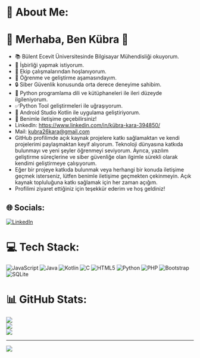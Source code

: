 # 💫 About Me:
# 💫 Merhaba, Ben Kübra 👋<br>
- 📚 Bülent Ecevit Üniversitesinde Bilgisayar Mühendisliği okuyorum.<br>
- 👯 İşbirliği yapmak istiyorum.<br>
- 🤝 Ekip çalışmalarından hoşlanıyorum.<br>
- 🌱 Öğrenme ve geliştirme aşamasındayım.<br>
- 🔒 Siber Güvenlik konusunda orta derece deneyime sahibim.<br>
- 🐍 Python programlama dili ve kütüphaneleri ile ileri düzeyde ilgileniyorum.<br>
- ✅Python Tool geliştirmeleri ile uğraşıyorum.<br>
- 📱 Android Studio Kotlin ile uygulama geliştiriyorum.<br>
- 💬 Benimle iletişime geçebilirsiniz!<br>
- Linkedln: https://www.linkedin.com/in/kübra-kara-394850/<br>
- Mail: kubra26kara@gmail.com<br>
- GitHub profilimde açık kaynak projelere katkı sağlamaktan ve kendi projelerimi paylaşmaktan keyif alıyorum. Teknoloji dünyasına katkıda bulunmayı ve yeni şeyler öğrenmeyi seviyorum. Ayrıca, yazılım geliştirme süreçlerine ve siber güvenliğe olan ilgimle sürekli olarak kendimi geliştirmeye çalışıyorum.<br>
- Eğer bir projeye katkıda bulunmak veya herhangi bir konuda iletişime geçmek isterseniz, lütfen benimle iletişime geçmekten çekinmeyin. Açık kaynak topluluğuna katkı sağlamak için her zaman açığım.<br>
- Profilimi ziyaret ettiğiniz için teşekkür ederim ve hoş geldiniz!


## 🌐 Socials:
[![LinkedIn](https://img.shields.io/badge/LinkedIn-%230077B5.svg?logo=linkedin&logoColor=white)](https://www.linkedin.com/in/k%C3%BCbra-kara-394850/) 

# 💻 Tech Stack:
![JavaScript](https://img.shields.io/badge/javascript-%23323330.svg?style=for-the-badge&logo=javascript&logoColor=%23F7DF1E) ![Java](https://img.shields.io/badge/java-%23ED8B00.svg?style=for-the-badge&logo=openjdk&logoColor=white) ![Kotlin](https://img.shields.io/badge/kotlin-%237F52FF.svg?style=for-the-badge&logo=kotlin&logoColor=white) ![C](https://img.shields.io/badge/c-%2300599C.svg?style=for-the-badge&logo=c&logoColor=white) ![HTML5](https://img.shields.io/badge/html5-%23E34F26.svg?style=for-the-badge&logo=html5&logoColor=white) ![Python](https://img.shields.io/badge/python-3670A0?style=for-the-badge&logo=python&logoColor=ffdd54) ![PHP](https://img.shields.io/badge/php-%23777BB4.svg?style=for-the-badge&logo=php&logoColor=white) ![Bootstrap](https://img.shields.io/badge/bootstrap-%238511FA.svg?style=for-the-badge&logo=bootstrap&logoColor=white) ![SQLite](https://img.shields.io/badge/sqlite-%2307405e.svg?style=for-the-badge&logo=sqlite&logoColor=white)
# 📊 GitHub Stats:
![](https://github-readme-stats.vercel.app/api?username=Kubraeaa&theme=dark&hide_border=false&include_all_commits=false&count_private=false)<br/>
![](https://github-readme-streak-stats.herokuapp.com/?user=Kubraeaa&theme=dark&hide_border=false)<br/>
![](https://github-readme-stats.vercel.app/api/top-langs/?username=Kubraeaa&theme=dark&hide_border=false&include_all_commits=false&count_private=false&layout=compact)

---
[![](https://visitcount.itsvg.in/api?id=Kubraeaa&icon=2&color=3)](https://visitcount.itsvg.in)

<!-- Proudly created with GPRM ( https://gprm.itsvg.in ) -->
